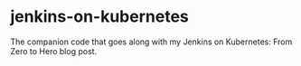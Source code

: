 # jenkins-on-kubernetes
The companion code that goes along with my Jenkins on Kubernetes: From Zero to Hero blog post. 
